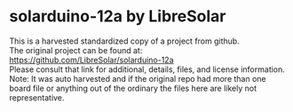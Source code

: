 
# solarduino-12a by LibreSolar  
This is a harvested standardized copy of a project from github.  
The original project can be found at:  
https://github.com/LibreSolar/solarduino-12a  
Please consult that link for additional, details, files, and license information.  
Note: It was auto harvested and if the original repo had more than one board file or anything out of the ordinary the files here are likely not representative.  
    